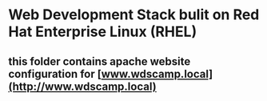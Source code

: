 # Web Development Stack bulit on Red Hat Enterprise Linux (RHEL)

## this folder contains apache website configuration for [www.wdscamp.local](http://www.wdscamp.local)
